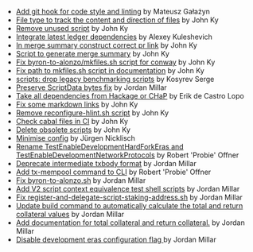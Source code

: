 - [Add git hook for code style and linting](https://github.com/input-output-hk/cardano-node/pull/5166) by Mateusz Gałażyn
- [File type to track the content and direction of files](https://github.com/input-output-hk/cardano-node/pull/5105) by John Ky
- [Remove unused script](https://github.com/input-output-hk/cardano-node/pull/5081) by John Ky
- [Integrate latest ledger dependencies](https://github.com/input-output-hk/cardano-node/pull/5013) by Alexey Kuleshevich
- [In merge summary construct correct pr link](https://github.com/input-output-hk/cardano-node/pull/4991) by John Ky
- [Script to generate merge summary](https://github.com/input-output-hk/cardano-node/pull/4983) by John Ky
- [Fix byron-to-alonzo/mkfiles.sh script for conway](https://github.com/input-output-hk/cardano-node/pull/4972) by John Ky
- [Fix path to mkfiles.sh script in documentation](https://github.com/input-output-hk/cardano-node/pull/4949) by John Ky
- [scripts:  drop legacy benchmarking scripts](https://github.com/input-output-hk/cardano-node/pull/4934) by Kosyrev Serge
- [Preserve ScriptData bytes fix](https://github.com/input-output-hk/cardano-node/pull/4926) by Jordan Millar
- [Take all dependencies from Hackage or CHaP](https://github.com/input-output-hk/cardano-node/pull/4921) by Erik de Castro Lopo
- [Fix some markdown links](https://github.com/input-output-hk/cardano-node/pull/4882) by John Ky
- [Remove reconfigure-hlint.sh script](https://github.com/input-output-hk/cardano-node/pull/4838) by John Ky
- [Check cabal files in CI](https://github.com/input-output-hk/cardano-node/pull/4766) by John Ky
- [Delete obsolete scripts](https://github.com/input-output-hk/cardano-node/pull/4742) by John Ky
- [Minimise config](https://github.com/input-output-hk/cardano-node/pull/4351) by Jürgen Nicklisch
- [Rename TestEnableDevelopmentHardForkEras and TestEnableDevelopmentNetworkProtocols](https://github.com/input-output-hk/cardano-node/pull/4341) by Robert 'Probie' Offner
- [Deprecate intermediate txbody format](https://github.com/input-output-hk/cardano-node/pull/4303) by Jordan Millar
- [Add tx-mempool command to CLI](https://github.com/input-output-hk/cardano-node/pull/4276) by Robert 'Probie' Offner
- [Fix byron-to-alonzo.sh](https://github.com/input-output-hk/cardano-node/pull/4240) by Jordan Millar
- [Add V2 script context equivalence test shell scripts](https://github.com/input-output-hk/cardano-node/pull/4238) by Jordan Millar
- [Fix register-and-delegate-script-staking-address.sh](https://github.com/input-output-hk/cardano-node/pull/4206) by Jordan Millar
- [Update build command to automatically calculate the total and return collateral values](https://github.com/input-output-hk/cardano-node/pull/4198) by Jordan Millar
- [Add documentation for total collateral and return collateral.](https://github.com/input-output-hk/cardano-node/pull/4183) by Jordan Millar
- [Disable development eras configuration flag ](https://github.com/input-output-hk/cardano-node/pull/4030) by Jordan Millar
